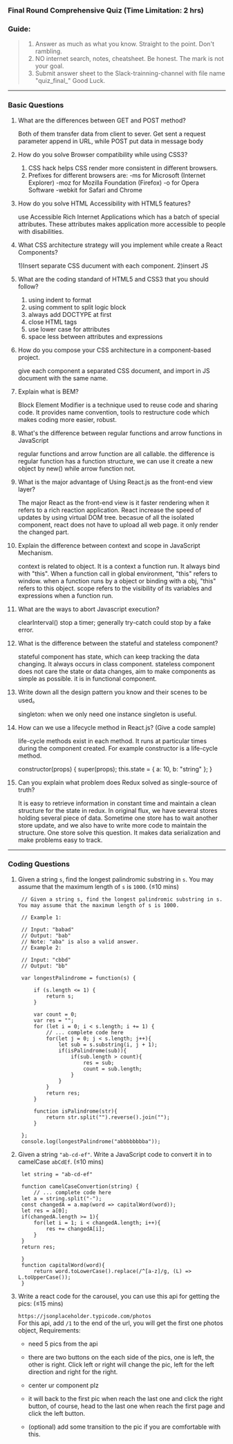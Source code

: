 ### Final Round Comprehensive Quiz (Time Limitation: 2 hrs)
### Guide: 
> 1. Answer as much as what you know. Straight to the point. Don't rambling.
> 2. NO internet search, notes, cheatsheet. Be honest. The mark is not your goal.
> 3. Submit answer sheet to the Slack-trainning-channel with file name "quiz_final_<your name>" Good Luck.

---
### Basic Questions

1. What are the differences between GET and POST method?

	Both of them transfer data from client to sever. Get sent a request parameter append in URL, while POST put data in message body

1. How do you solve Browser compatibility while using CSS3?

	1) CSS hack helps CSS render more consistent in different browsers.
	2) Prefixes for different browsers are:
		-ms for Microsoft (Internet Explorer)
		-moz for Mozilla Foundation (Firefox)
		-o for Opera Software
		-webkit for Safari and Chrome

1. How do you solve HTML Accessibility with HTML5 features?

	use Accessible Rich Internet Applications which has a batch of special attributes. These attributes makes application more accessible to people with disabilities.

1. What CSS architecture strategy will you implement while create a React Components?

	1)Insert separate CSS ducument with each component.
	2)insert JS


1. What are the coding standard of HTML5 and CSS3 that you should follow?

	1) using indent to format
	2) using comment to split logic block
	3) always add DOCTYPE at first
	4) close HTML tags
	5) use lower case for attributes
	6) space less between attributes and expressions


1. How do you compose your CSS architecture in a component-based project.

	give each component a separated CSS document, and import in JS document with the same name. 

1. Explain what is BEM?

	Block Element Modifier is a technique used to reuse code and sharing code.
	It provides name convention, tools to restructure code which makes coding more easier, robust.

1. What's the difference between regular functions and arrow functions in JavaScript

	regular functions and arrow function are all callable. the difference is regular function has a function structure, we can use it create a new object by new() while arrow function not.

1. What is the major advantage of Using React.js as the front-end view layer?

	The major React as the front-end view is it faster rendering when it refers to a rich reaction application.
	React increase the speed of updates by using virtual DOM tree. becasue of all the isolated component, react does not have to upload all web page. it only render the changed part. 


1. Explain the difference between context and scope in JavaScript Mechanism.

	context is related to object. It is a context a function run. It always bind with "this". When a function call in global environment, "this" refers to window. when a function runs by a object or binding with a obj, "this" refers to this object.
	scope refers to the visibility of its variables and expressions when a function run. 

1. What are the ways to abort Javascript execution?

	clearInterval() stop a timer;
	generally try-catch could stop by a fake error.

1. What is the difference between the stateful and stateless component?

	stateful component has state, which can keep tracking the data changing. It always occurs in class component.
	stateless component does not care the state or data changes, aim to make components as simple as possible. it is in functional component. 

1. Write down all the design pattern you know and their scenes to be used。

	singleton: when we only need one instance singleton is useful.


1. How can we use a lifecycle method in React.js? (Give a code sample)

	life-cycle methods exist in each method. It runs at particular times during the component created. 
	For example constructor is a life-cycle method.
	
	constructor(props) {
		super(props);
		this.state = {
			a: 10,
			b: "string"
			};
  	}
	

1. Can you explain what problem does Redux solved as single-source of truth?

	It is easy to retrieve information in constant time and maintain a clean structure for the state in redux. In original flux, we have several stores holding several piece of data. Sometime one store has to wait another store update, and we also have to write more code to maintain the structure. One store solve this question. It makes data serialization and make problems easy to track.

---
### Coding Questions

1. Given a string `s`, find the longest palindromic substring in `s`. You may assume that the maximum length of `s` is `1000`. (≤10 mins)

		// Given a string s, find the longest palindromic substring in s. You may assume that the maximum length of s is 1000.

		// Example 1:

		// Input: "babad"
		// Output: "bab"
		// Note: "aba" is also a valid answer.
		// Example 2:

		// Input: "cbbd"
		// Output: "bb"
		
		var longestPalindrome = function(s) {

			if (s.length <= 1) {
				return s;
			}

			var count = 0;
			var res = "";
			for (let i = 0; i < s.length; i += 1) {
				// ... complete code here
				for(let j = 0; j < s.length; j++){
					let sub = s.substring(i, j + 1);
					if(isPalindrome(sub)){
						if(sub.length > count){
							res = sub;
							count = sub.length;
						}
					}
				}
				return res;
			}

			function isPalindrome(str){
				return str.split("").reverse().join("");
			}

		};
		console.log(longestPalindrome("abbbbbbbba"));

1. Given a string `"ab-cd-ef"`. Write a JavaScript code to convert it in to camelCase `abCdEf`. (≤10 mins)

		let string = "ab-cd-ef"

		function camelCaseConvertion(string) {
			// ... complete code here
		let a = string.split("-");
        const changedA = a.map(word => capitalWord(word));
        let res = a[0];
        if(changedA.length >= 1){
            for(let i = 1; i < changedA.length; i++){
                res += changedA[i];
            }
        }
        return res;

		}
    	function capitalWord(word){
        	return word.toLowerCase().replace(/^[a-z]/g, (L) => L.toUpperCase());
    	}


1. Write a react code for the carousel, you can use this api for getting the pics: (≤15 mins)
	
	`https://jsonplaceholder.typicode.com/photos`  
	For this api, add `/1` to the end of the url, you will get the first one photos object,
	Requirements: 
	
	- need 5 pics from the api
	
	- there are two buttons on the each side of the pics, one is left, the other is right. Click left or right will change the pic, left for the left direction and right for the right.
	
	- center ur component plz
	
	- it will back to the first pic when reach the last one and click the right button, of course, head to the last one when reach the first page and click the left button.
	
	- (optional) add some transition to the pic if you are comfortable with this.